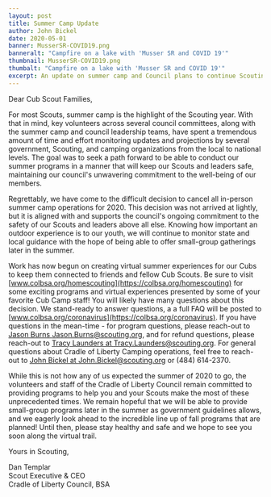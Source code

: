 ```yaml
---
layout: post
title: Summer Camp Update
author: John Bickel
date: 2020-05-01
banner: MusserSR-COVID19.png
banneralt: "Campfire on a lake with 'Musser SR and COVID 19'"
thumbnail: MusserSR-COVID19.png
thumbalt: "Campfire on a lake with 'Musser SR and COVID 19'"
excerpt: An update on summer camp and Council plans to continue Scouting from a distance.
---
```


Dear Cub Scout Families,

For most Scouts, summer camp is the highlight of the Scouting year. With that in mind, key volunteers across several council committees, along with the summer camp and council leadership teams, have spent a tremendous amount of time and effort monitoring updates and projections by several government, Scouting, and camping organizations from the local to national levels. The goal was to seek a path forward to be able to conduct our summer programs in a manner that will keep our Scouts and leaders safe, maintaining our council's unwavering commitment to the well-being of our members. 

Regrettably, we have come to the difficult decision to cancel all in-person summer camp operations for 2020. This decision was not arrived at lightly, but it is aligned with and supports the council's ongoing commitment to the safety of our Scouts and leaders above all else. Knowing how important an outdoor experience is to our youth, we will continue to monitor state and local guidance with the hope of being able to offer small-group gatherings later in the summer.

Work has now begun on creating virtual summer experiences for our Cubs to keep them connected to friends and fellow Cub Scouts. Be sure to visit [www.colbsa.org/homescouting](https://colbsa.org/homescouting) for some exciting programs and virtual experiences presented by some of your favorite Cub Camp staff! You will likely have many questions about this decision. We stand-ready to answer questions, a a full FAQ will be posted to [www.colbsa.org/coronavirus](https://colbsa.org/coronavirus). If you have questions in the mean-time - for program questions, please reach-out to [Jason Burns Jason.Burns@scouting.org](mailto:Jason.Burns@scouting.org), and for refund questions, please reach-out to [Tracy Launders at Tracy.Launders@scouting.org](mailto:Tracy.Launders@scouting.org). For general questions about Cradle of Liberty Camping operations, feel free to reach-out to [John Bickel at John.Bickel@scouting.org](mailto:John.Bickel@scouting.org) or (484) 614-2370.

While this is not how any of us expected the summer of 2020 to go, the volunteers and staff of the Cradle of Liberty Council remain committed to providing programs to help you and your Scouts make the most of these unprecedented times. We remain hopeful that we will be able to provide small-group programs later in the summer as government guidelines allows, and we eagerly look ahead to the incredible line up of fall programs that are planned! Until then, please stay healthy and safe and we hope to see you soon along the virtual trail.  

Yours in Scouting,

Dan Templar  
Scout Executive & CEO  
Cradle of Liberty Council, BSA
